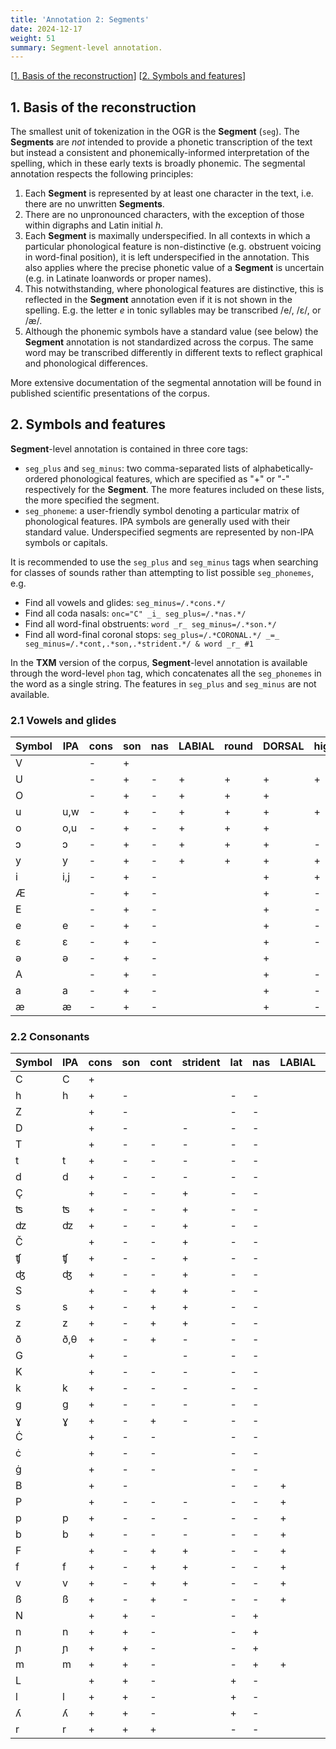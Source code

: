 ```yaml
---
title: 'Annotation 2: Segments'
date: 2024-12-17
weight: 51
summary: Segment-level annotation.
---
```


\[[1. Basis of the reconstruction](#1-basis-of-the-reconstruction)\]
\[[2. Symbols and features](#2-symbols-and-features)\]

## 1. Basis of the reconstruction 

The smallest unit of tokenization in the OGR is the __Segment__ (`seg`). The __Segments__ are _not_ intended to provide
a phonetic transcription of the text but instead a consistent and phonemically-informed interpretation 
of the spelling, which in these early texts is broadly phonemic. The segmental annotation respects the following
principles:
1. Each __Segment__ is represented by at least one character in the text, i.e. there are no unwritten __Segments__.
2. There are no unpronounced characters, with the exception of those within digraphs and Latin initial _h_.
4. Each __Segment__ is maximally underspecified. In all contexts in which a particular phonological feature is 
non-distinctive (e.g. obstruent voicing in word-final position), it is left underspecified in the annotation.
This also applies where the precise phonetic value of a __Segment__ is 
uncertain (e.g. in Latinate loanwords or proper names).
3. This notwithstanding, where phonological features are distinctive, this is reflected in the
__Segment__ annotation even if it is not shown in the spelling. E.g. the letter _e_ in tonic syllables
may be transcribed /e/, /ɛ/, or /æ/. 
5. Although the phonemic symbols have a standard value (see below) the __Segment__ annotation is not standardized
across the corpus. The same word may be transcribed differently in different texts to reflect graphical and
phonological differences.

More extensive documentation of the segmental annotation will be found in published scientific presentations of the
corpus.

## 2. Symbols and features

__Segment__-level annotation is contained in three core tags:
+ `seg_plus` and `seg_minus`: two comma-separated lists of alphabetically-ordered phonological features, which are specified as
"+" or "-" respectively for the __Segment__. The more features included on these lists, the more specified the segment.
+ `seg_phoneme`: a user-friendly symbol denoting a particular matrix of phonological features. IPA symbols are generally
used with their standard value. Underspecified segments are represented by non-IPA symbols or capitals.

It is recommended to use the `seg_plus` and `seg_minus` tags when searching for classes of sounds rather than
attempting to list possible `seg_phonemes`, e.g.
+ Find all vowels and glides: `seg_minus=/.*cons.*/`
+ Find all coda nasals: `onc="C" _i_ seg_plus=/.*nas.*/`
+ Find all word-final obstruents: `word _r_ seg_minus=/.*son.*/`
+ Find all word-final coronal stops: `seg_plus=/.*CORONAL.*/ _=_ seg_minus=/.*cont,.*son,.*strident.*/ & word _r_ #1`

In the __TXM__ version of the corpus, __Segment__-level annotation is available through the word-level `phon`
tag, which concatenates all the `seg_phonemes` in the word as a single string. The features in `seg_plus` and
`seg_minus` are not available.

### 2.1 Vowels and glides

|Symbol|IPA|cons|son|nas|LABIAL|round|DORSAL|high|low|back|atr|voice|
|---   |---|--- |---|---|---   |---  |---   |--- |---|--- |---|---  |
|V||-|+||||||||||
|U||-|+|-|+|+|+|+|-||+|+|
|O||-|+|-|+|+|+||-|+||+|
|u|u,w|-|+|-|+|+|+|+|-|+|+|+|
|o|o,u|-|+|-|+|+|+||-|+|+|+|
|ɔ|ɔ|-|+|-|+|+|+|-|-|+|-|+|
|y|y|-|+|-|+|+|+|+|-|-|+|+|
|i|i,j|-|+|-|||+|+|-|-|+|+|
|Æ||-|+|-|||+|-||-||+|
|E||-|+|-|||+|-|-|-||+|
|e|e|-|+|-|||+|-|-|-|+|+|
|ɛ|ɛ|-|+|-|||+|-|-|-|-|+|
|ə|ə|-|+|-|||+|||||+|
|A||-|+|-|||+|-|+|-||+|
|a|a|-|+|-|||+|-|+|-|-|+|
|æ|æ|-|+|-|||+|-|+|-|+|+|

### 2.2 Consonants
| Symbol | IPA | cons | son | cont | strident | lat | nas | LABIAL | CORONAL | ant | dist | DORSAL | back | LARYNGEAL | voice |
|---     |---  |---   |---  |---   |---       |---  |---  |---     |---      |---  |---   |---     | ---  | ---       | ---   |
| C | C | + |  |  |  |  |  |  |  |  |  |  |  |  |  |
| h | h | + | - |  |  | - | - |  |  |  |  |  |  | + | - |
| Z |  | + | - |  |  | - | - |  | + |  |  |  |  |  |  |
| D |  | + | - |  | - | - | - |  | + | + |  |  |  |  |  |
| T |  | + | - | - | - | - | - |  | + | + |  |  |  |  |  |
| t | t | + | - | - | - | - | - |  | + | + |  |  |  |  | - |
| d | d | + | - | - | - | - | - |  | + | + |  |  |  |  | + |
| Ç |  | + | - | - | + | - | - |  | + | + | - |  |  |  |  |
| ʦ | ʦ | + | - | - | + | - | - |  | + | + | - |  |  |  | - |
| ʣ | ʣ | + | - | - | + | - | - |  | + | + | - |  |  |  | + |
| Č |  | + | - | - | + | - | - |  | + | - | + |  |  |  |  |
| ʧ | ʧ | + | - | - | + | - | - |  | + | - | + |  |  |  | - |
| ʤ | ʤ | + | - | - | + | - | - |  | + | - | + |  |  |  | + |
| S |  | + | - | + | + | - | - |  | + | + | - |  |  |  |  |
| s | s | + | - | + | + | - | - |  | + | + | - |  |  |  | - |
| z | z | + | - | + | + | - | - |  | + | + | - |  |  |  | + |
| ð | ð,θ | + | - | + | - | - | - |  | + | + | + |  |  |  |  |
| G |  | + | - |  | - | - | - |  |  |  |  | + | + |  |  |
| K |  | + | - | - | - | - | - |  |  |  |  | + | + |  |  |
| k | k | + | - | - | - | - | - |  |  |  |  | + | + |  | - |
| g | g | + | - | - | - | - | - |  |  |  |  | + | + |  | + |
| ɣ | ɣ | + | - | + | - | - | - |  |  |  |  | + | + |  | + |
| Ċ			|		| +		| -		| -		|			| -		| -		|			|			|		|		| +			|		|			|		|
| ċ			|		| +		| -		| -		|			| -		| -		|			|			|		|		| +			|		|			| -		|
| ġ			|		| +		| -		| -		|			| -		| -		|			|			|		|		| +			|		|			| +		|
| B |  | + | - |  |  | - | - | + |  |  |  |  |  |  |  |
| P |  | + | - | - | - | - | - | + |  |  |  |  |  |  |  |
| p | p | + | - | - | - | - | - | + |  |  |  |  |  |  | - |
| b | b | + | - | - | - | - | - | + |  |  |  |  |  |  | + |
| F |  | + | - | + | + | - | - | + |  |  |  |  |  |  |  |
| f | f | + | - | + | + | - | - | + |  |  |  |  |  |  | - |
| v | v | + | - | + | + | - | - | + |  |  |  |  |  |  | + |
| ß | ß | + | - | + | - | - | - | + |  |  |  |  |  |  |  |
| N |  | + | + | - |  | - | + |  |  |  |  |  |  |  | + |
| n | n | + | + | - |  | - | + |  | + | + |  |  |  |  | + |
| ɲ | ɲ | + | + | - |  | - | + |  |  |  |  | + | - |  | + |
| m | m | + | + | - |  | - | + | + |  |  |  |  |  |  | + |
| L |  | + | + | - |  | + | - |  |  |  |  |  |  |  | + |
| l | l | + | + | - |  | + | - |  | + | + |  |  |  |  | + |
| ʎ | ʎ | + | + | - |  | + | - |  |  |  |  | + | - |  | + |
| r | r | + | + | + |  | - | - |  | + |  |  |  |  |  | + |
